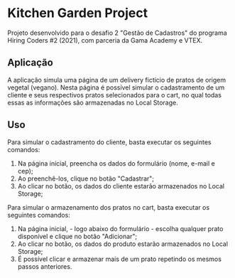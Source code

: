 # Kitchen Garden Project
Projeto desenvolvido para o desafio 2 "Gestão de Cadastros" do programa Hiring Coders #2 (2021), com parceria da Gama Academy e VTEX.

## Aplicação
A aplicação simula uma página de um delivery fictício de pratos de origem vegetal (vegano). Nesta página é possível simular o cadastramento de um cliente e seus respectivos pratos selecionados para o cart, no qual todas essas as informações são armazenadas no Local Storage.

## Uso
Para simular o cadastramento do cliente, basta executar os seguintes comandos:

1) Na página inicial, preencha os dados do formulário (nome, e-mail e cep);
2) Ao preenchê-los, clique no botão "Cadastrar";
3) Ao clicar no botão, os dados do cliente estarão armazenados no Local Storage;

Para simular o armazenamento dos pratos no cart, basta executar os seguintes comandos:

1) Na página inicial, - logo abaixo do formulário - escolha qualquer prato disponível e clique no botão "Adicionar";
2) Ao clicar no botão, os dados do produto estarão armazenados no Local Storage;
3) É possível clicar e armazenar mais de um prato repetindo os mesmos passos anteriores.